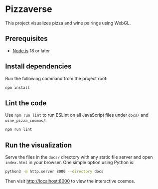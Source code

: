 # Pizzaverse

This project visualizes pizza and wine pairings using WebGL.

## Prerequisites

- [Node.js](https://nodejs.org/) 18 or later

## Install dependencies

Run the following command from the project root:

```bash
npm install
```

## Lint the code

Use `npm run lint` to run ESLint on all JavaScript files under `docs/` and `wine_pizza_cosmos/`.

```bash
npm run lint
```

## Run the visualization

Serve the files in the `docs/` directory with any static file server and open `index.html` in your browser. One simple option using Python is:

```bash
python3 -m http.server 8000 --directory docs
```

Then visit <http://localhost:8000> to view the interactive cosmos.
